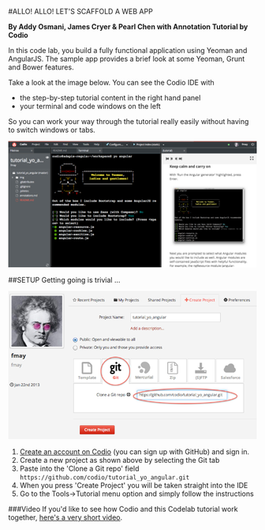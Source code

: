 #ALLO! ALLO! LET'S SCAFFOLD A WEB APP

**By Addy Osmani, James Cryer & Pearl Chen with Annotation Tutorial by Codio**

In this code lab, you build a fully functional application using Yeoman and AngularJS. The sample app provides a brief look at some Yeoman, Grunt and Bower features. 

Take a look at the image below. You can see the Codio IDE with 

- the step-by-step tutorial content in the right hand panel 
- your terminal and code windows on the left

So you can work your way through the tutorial really easily without having to switch windows or tabs.

![example](img/readme.png)

##SETUP
Getting going is trivial ...

![create codio project](img/create-project.png)

1. [Create an account on Codio](https://codio.com/p/signup) (you can sign up with GitHub) and sign in. 
1. Create a new project as shown above by selecting the Git tab
1. Paste into the 'Clone a Git repo' field `https://github.com/codio/tutorial_yo_angular.git`
1. When you press 'Create Project' you will be taken straight into the IDE
1. Go to the Tools->Tutorial menu option and simply follow the instructions


###Video
If you'd like to see how Codio and this Codelab tutorial work together, [here's a very short video](https://vimeo.com/88482886).


